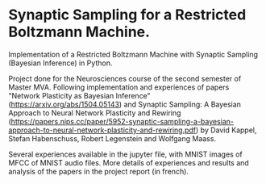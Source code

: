 # Synaptic Sampling for a Restricted Boltzmann Machine.

Implementation of a Restricted Boltzmann Machine with Synaptic Sampling (Bayesian Inference) in Python.

Project done for the Neurosciences course of the second semester of Master MVA.
Following implementation and experiences of papers "Network Plasticity as Bayesian Inference" (https://arxiv.org/abs/1504.05143) and Synaptic Sampling: A Bayesian Approach to Neural Network Plasticity and Rewiring (https://papers.nips.cc/paper/5952-synaptic-sampling-a-bayesian-approach-to-neural-network-plasticity-and-rewiring.pdf) by David Kappel, Stefan Habenschuss, Robert Legenstein and Wolfgang Maass.

Several experiences available in the jupyter file, with MNIST images of MFCC of MNIST audio files. 
More details of experiences and results and analysis of the papers in the project report (in french).

